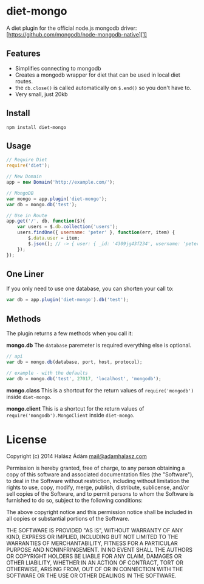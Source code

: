# **diet-mongo**
A diet plugin for the official node.js mongodb driver:
[https://github.com/mongodb/node-mongodb-native][1]

## **Features**
- Simplifies connecting to mongodb
- Creates a mongodb wrapper for diet that can be used in local diet routes.
- the `db.close()` is called automatically on `$.end()` so you don't have to.
- Very small, just 20kb

## **Install**
```
npm install diet-mongo
```

## **Usage**
```js
// Require Diet
require('diet');

// New Domain
app = new Domain('http://example.com/');

// MongoDB
var mongo = app.plugin('diet-mongo');
var db = mongo.db('test');

// Use in Route
app.get('/', db, function($){
    var users = $.db.collection('users');
    users.findOne({ username: 'peter' }, function(err, item) {
        $.data.user = item;
        $.json(); // -> { user: { _id: '4309jg43f234', username: 'peter'} }
    });
});
```

## **One Liner**
If you only need to use one database, you can shorten your call to:
```js
var db = app.plugin('diet-mongo').db('test');
```

## **Methods**
The plugin returns a few methods when you call it:

**mongo.db**
The `database` paremeter is required everything else is optional.
```js
// api
var db = mongo.db(database, port, host, protocol);
```
```js
// example - with the defaults
var db = mongo.db('test', 27017, 'localhost', 'mongodb');
```

**mongo.class**
This is a shortcut for the return values of `require('mongodb')` inside `diet-mongo`.

**mongo.client**
This is a shortcut for the return values of `require('mongodb').MongoClient` inside `diet-mongo`.

# License
Copyright (c) 2014 Halász Ádám <mail@adamhalasz.com>

Permission is hereby granted, free of charge, to any person obtaining a copy
of this software and associated documentation files (the "Software"), to deal
in the Software without restriction, including without limitation the rights
to use, copy, modify, merge, publish, distribute, sublicense, and/or sell
copies of the Software, and to permit persons to whom the Software is
furnished to do so, subject to the following conditions:

The above copyright notice and this permission notice shall be included in
all copies or substantial portions of the Software.

THE SOFTWARE IS PROVIDED "AS IS", WITHOUT WARRANTY OF ANY KIND, EXPRESS OR
IMPLIED, INCLUDING BUT NOT LIMITED TO THE WARRANTIES OF MERCHANTABILITY,
FITNESS FOR A PARTICULAR PURPOSE AND NONINFRINGEMENT. IN NO EVENT SHALL THE
AUTHORS OR COPYRIGHT HOLDERS BE LIABLE FOR ANY CLAIM, DAMAGES OR OTHER
LIABILITY, WHETHER IN AN ACTION OF CONTRACT, TORT OR OTHERWISE, ARISING FROM,
OUT OF OR IN CONNECTION WITH THE SOFTWARE OR THE USE OR OTHER DEALINGS IN
THE SOFTWARE.


  [1]: https://github.com/mongodb/node-mongodb-native